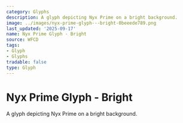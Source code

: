 ```yaml
---
category: Glyphs
description: A glyph depicting Nyx Prime on a bright background.
image: ../images/nyx-prime-glyph---bright-0beeede789.png
last_updated: '2025-09-17'
name: Nyx Prime Glyph - Bright
source: WFCD
tags:
- Glyph
- Glyphs
tradable: false
type: Glyph
---
```


# Nyx Prime Glyph - Bright

A glyph depicting Nyx Prime on a bright background.

